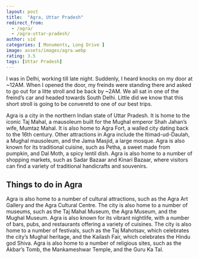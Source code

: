 ```yaml
---
layout: post
title:  "Agra, Uttar Pradesh"
redirect_from:
  - /agra/
  - /agra-uttar-pradesh/
author: sid
categories: [ Monuments, Long Drive ]
image: assets/images/agra.webp
rating: 3.5
tags: [Uttar Pradesh]
---
```

I was in Delhi, working till late night. Suddenly, I heard knocks on my door at ~12AM. When I opened the door, my freinds were standing there and asked to go out for a litte stroll and be back by ~2AM. We all sat in one of the freind’s car and headed towards South Delhi. Little did we know that this short stroll is going to be converetd to one of our best trips.

Agra is a city in the northern Indian state of Uttar Pradesh. It is home to the iconic Taj Mahal, a mausoleum built for the Mughal emperor Shah Jahan’s wife, Mumtaz Mahal. It is also home to Agra Fort, a walled city dating back to the 16th century. Other attractions in Agra include the Itimad-ud-Daulah, a Mughal mausoleum, and the Jama Masjid, a large mosque. Agra is also known for its traditional cuisine, such as Petha, a sweet made from pumpkin, and Dal Moth, a spicy lentil dish. Agra is also home to a number of shopping markets, such as Sadar Bazaar and Kinari Bazaar, where visitors can find a variety of traditional handicrafts and souvenirs.

<h2>Things to do in Agra</h2>

Agra is also home to a number of cultural attractions, such as the Agra Art Gallery and the Agra Cultural Centre. The city is also home to a number of museums, such as the Taj Mahal Museum, the Agra Museum, and the Mughal Museum. Agra is also known for its vibrant nightlife, with a number of bars, pubs, and restaurants offering a variety of cuisines. The city is also home to a number of festivals, such as the Taj Mahotsav, which celebrates the city’s Mughal heritage, and the Kailash Fair, which celebrates the Hindu god Shiva. Agra is also home to a number of religious sites, such as the Akbar’s Tomb, the Mankameshwar Temple, and the Guru Ka Tal.


<div class="pa-carousel-widget" style="width:100%; height:480px; display:none;"
  data-link="https://www.thrillophilia.com/things-to-do-in-agra"
  data-title="Agra, Uttar Pradesh"
  data-description="Ever living Monuments of Agra"
  data-delay="3">
  <object data="https://lh3.googleusercontent.com/dt1Hp8VcL3PcOutGAvoeogVeN1AiP8qqsWVtP9hNjee3jNbQLQt8tILyMHynm-Dxh7jhonh2aHtk4P3qm8ND3-x9Fosv9RFodSbIlJIhq9vMKJpWs7_GlH9n-9zISJ9UPIB-0xDtE9c=w960-rw-h720"></object>
  <object data="https://lh3.googleusercontent.com/bM7yF8PjKajvn7vLmOd27F2QRRXK1PMt7-Qo9Z1qlyHZs7zWhVJb1m0W5PdfDzGDhqu-mtW9OAUOtl0HKMLacGDMkL4fEfcDtvRLvueXk_pEhmsWgujVNkk85rKx6DHYepmCspCbEFQ=w960-rw-h720"></object>
  <object data="https://lh3.googleusercontent.com/TLvBhngRITeDQLQsgowC-WPAfSCeLnEIbO95P2thBa_v3z1MbbSELbpid2E_qXPctBS0S3eXxTZGTGRZ5RB6lBaJrm11lF8W1A_uK6TB4vN_EDQSClvHGMlN5zTYvvoyCamjEhyH01s=w960-rw-h720"></object>
  <object data="https://lh3.googleusercontent.com/cgYj2f1l7IT87Wc2m8EiRLhDtNGR7BSYr0dU2E_ohNIDP1Nb3Z8Ptg8ZNmrp9NsTD1Sak4HG-9cvj8i2FD9rRSo6m-HvsErz1x5wcV6Ja4l06UWXv9-10Dfomukmgj7qBizI1_pZnVM=w960-rw-h720"></object>
  <object data="https://lh3.googleusercontent.com/WuaHxxrGlTDUXFk9c3KRRnU4aUhZb8jeAp7MSZ-TFMb6CPEf-8S0Z-FuBSo5LgGI_YsAyitUPCw_hKr5_WjGO0_rpr-BZWndRzOe98R3hOZ8DVkzKO4gA9_cQOMQe2e8o7tmZ4w65Sw=w960-rw-h720"></object>
  <object data="https://lh3.googleusercontent.com/pSkfW9equY4NQL0NrFoWjWdyIyHGG23ZIxNsYmr6WtONt0IxKRBSgTY9cEQQYvLqBE5Lor98lxSnKje9vD-XYktVsJcF0XpECiiNxfdJkXUZM7P3kfhuudr2MmAnRrFBr40droWYKcc=w960-rw-h720"></object>
  <object data="https://lh3.googleusercontent.com/NoUZmdZlw8Frb5t_fMBAtBHxLEesMA0TOaKmAWL6q14iLwD-8KYufQYVKVL9ETF2gPf0Ml18Zh4jmTHMnwrdJ0Nw2w-J9cAhTCZpC0EuH2pIHF4ipOouZ_lWFv5elNj82VzOiaA33FU=w960-rw-h720"></object>
  <object data="https://lh3.googleusercontent.com/BZsIXFs-B72qOFhnasn2tk1rYRqyI3v0ZaG7q3CckYe7-IUlvE9hF8lW6xl34lHRfWOmE3NrgJLWcEWAc5ib0XVzgY_CbyXVU1N0JA3f2rosDgW-i_fIeDmBVMekadPsCiM-OWh-Kqc=w960-rw-h720"></object>
  <object data="https://lh3.googleusercontent.com/ZzNOrwgm3RvYDK1wUiCeR2dPoIqr1oHKgHSrTVX4aLNDSKMlQtQO65fAtGTc82IPlYqJuYzcQKTxF_UuL3mI1qH2WuCQ29MjVdVDazgNxVNJyU0iVsw9JWeerCmJYU2HPida4_dSjW4=w960-rw-h720"></object>
  <object data="https://lh3.googleusercontent.com/o9gnS9vyA4G4vKALvWL4maGTNTQdhgHIzf1PHuA9HUH1L3P0Vy8aYIRvjvZCbpJBrb7GeqneH1jdZCUT1EqeRbRZ-bgL3cUXiX4yXeRyy2cl2NXjZNs6jxWEPxBbbPz0gGuAwXAU1bw=w960-rw-h720"></object>
  <object data="https://lh3.googleusercontent.com/BRsyMpUE1_hxh4NDb_84kESDtW1ktPofcW62qkpmPAvm0tOCOz-X9A3QeexXffQBEbbEGIX4FCOOw0Vd0KMSmEA_MZPoPFoy-euaO3IVz60Cceg3HOCE8VTdWlidYxiLenkYjn0S62c=w960-rw-h720"></object>
</div>